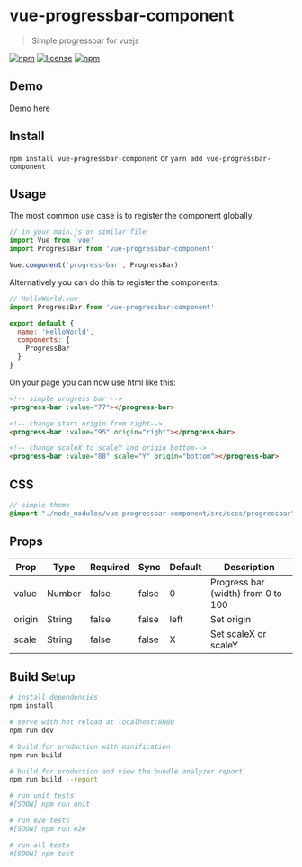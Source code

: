 # vue-progressbar-component

> Simple progressbar for vuejs

[![npm](https://img.shields.io/npm/v/vue-progressbar-component.svg?style=for-the-badge)](https://www.npmjs.com/package/vue-progressbar-component)
[![license](https://img.shields.io/github/license/mashape/apistatus.svg?style=for-the-badge)](https://github.com/EvodiaAut/vue-progressbar-component/blob/master/LICENSE.md)
[![npm](https://img.shields.io/npm/dt/vue-progressbar-component.svg?style=for-the-badge)](https://www.npmjs.com/package/vue-progressbar-component)

## Demo

[Demo here](https://evodiaaut.github.io/vue-progressbar-component/)

## Install

`npm install vue-progressbar-component` or `yarn add vue-progressbar-component`

## Usage

The most common use case is to register the component globally.

```js
// in your main.js or similar file
import Vue from 'vue'
import ProgressBar from 'vue-progressbar-component'

Vue.component('progress-bar', ProgressBar)
```

Alternatively you can do this to register the components:

```js
// HelloWorld.vue
import ProgressBar from 'vue-progressbar-component'

export default {
  name: 'HelloWorld',
  components: {
    ProgressBar
  }
}
```

On your page you can now use html like this:

```html
<!-- simple progress bar -->
<progress-bar :value="77"></progress-bar>

<!-- change start origin from right-->
<progress-bar :value="95" origin="right"></progress-bar>

<!-- change scaleX to scaleY and origin bottom-->
<progress-bar :value="88" scale="Y" origin="bottom"></progress-bar>

```

## CSS

```scss
// simple theme
@import "./node_modules/vue-progressbar-component/src/scss/progressbar";
```

## Props

|Prop|Type|Required|Sync|Default|Description
|-|-|-|-|-|-|
|value|Number|false|false|0|Progress bar (width) from 0 to 100
|origin|String|false|false|left|Set origin
|scale|String|false|false|X|Set scaleX or scaleY

## Build Setup

``` bash
# install dependencies
npm install

# serve with hot reload at localhost:8080
npm run dev

# build for production with minification
npm run build

# build for production and view the bundle analyzer report
npm run build --report

# run unit tests
#[SOON] npm run unit

# run e2e tests
#[SOON] npm run e2e

# run all tests
#[SOON] npm test
```
